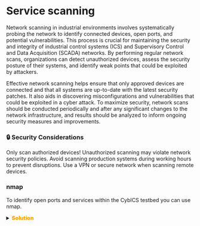 # Service scanning

Network scanning in industrial environments involves systematically probing the network to identify connected devices, open ports, and potential vulnerabilities.
This process is crucial for maintaining the security and integrity of industrial control systems (ICS) and Supervisory Control and Data Acquisition (SCADA) networks.
By performing regular network scans, organizations can detect unauthorized devices, assess the security posture of their systems, and identify weak points that could be exploited by attackers.

Effective network scanning helps ensure that only approved devices are connected and that all systems are up-to-date with the latest security patches.
It also aids in discovering misconfigurations and vulnerabilities that could be exploited in a cyber attack.
To maximize security, network scans should be conducted periodically and after any significant changes to the network infrastructure, and results should be analyzed to inform ongoing security measures and improvements.

### **🔒 Security Considerations**
Only scan authorized devices! Unauthorized scanning may violate network security policies.
Avoid scanning production systems during working hours to prevent disruptions.
Use a VPN or secure network when scanning remote devices.

### nmap
To identify open ports and services within the CybICS testbed you can use nmap.

<details>
  <summary><strong><span style="color:orange;font-weight: 900">Solution</span></strong></summary>
Execute the following map command

```sh
nmap -sV -p- $DEVICE_IP
```

The nmap -sV -p- command is used with Nmap, a popular network scanning tool, to perform a comprehensive service version detection scan on all ports of a target system. Here’s a breakdown of the command:

nmap: The command-line tool for network discovery and security auditing.
* -sV: This option tells Nmap to perform service version detection. It probes open ports to determine the service running on them and, if possible, the version of the service. This provides detailed information about what software and versions are operating on the target system.
* -p-: This specifies that Nmap should scan all 65,535 TCP ports, from port 1 to port 65535. By default, Nmap scans only the most common 1,000 ports, so using -p- ensures a thorough examination of all ports.

In summary, the nmap -sV -p- command will scan all ports on a target system and provide detailed information about the services and their versions running on each port. This is useful for discovering vulnerabilities and understanding the services that might be exposed to potential attackers.

The scan will take several minutes.
Results from the scan:
```sh
PORT      STATE SERVICE       VERSION
22/tcp    open  ssh           OpenSSH 9.2p1 Debian 2+deb12u1 (protocol 2.0)
102/tcp   open  iso-tsap
502/tcp   open  modbus        Modbus TCP
1881/tcp  open  http          Node.js Express framework
4840/tcp  open  opcua-tcp?
8080/tcp  open  http-proxy    Werkzeug/2.3.7 Python/3.11.2
20000/tcp open  dnp?
44818/tcp open  EtherNetIP-2?
```

Here’s an interpretation of each result:
* 22/tcp - open ssh (OpenSSH 9.2p1 Debian 2+deb12u1, protocol 2.0):

* Port 22 is open and running an SSH (Secure Shell) service. The service version is OpenSSH 9.2p1 on Debian, which supports protocol version 2.0. SSH is commonly used for secure remote access to systems.
502/tcp - open modbus (Modbus TCP):

* Port 102 is used by S7 Communication (S7comm), a proprietary Siemens protocol for communication between SIMATIC PLCs and industrial automation systems.

* Port 502 is open and running Modbus TCP, a protocol used for communication with industrial devices. This port is typically used for industrial control systems and monitoring.
1881/tcp - open http (Node.js Express framework):

* Port 1881 is open and running an HTTP service based on the Node.js Express framework. This is often used for web applications and APIs.
4840/tcp - open opcua-tcp?:

* Port 4840 is open, and the service is likely OPC UA (Open Platform Communications Unified Architecture) TCP. This port is commonly used for industrial automation and control systems, but the exact version or implementation isn’t identified in this scan.

* 8080/tcp - open http-proxy (Werkzeug/2.3.7 Python/3.11.2): Port 8080 is open and running an HTTP proxy service based on Werkzeug (a Python web server library) version 2.3.7 and Python 3.11.2. Port 8080 is often used as an alternative HTTP port or for web proxies.
20000/tcp - open dnp?:

* Port 20000 is open, and the service appears to be related to DNP3 (Distributed Network Protocol), a protocol used in industrial control systems. However, the exact version or details of the service are not determined.
44818/tcp - open EtherNetIP-2?:

* Port 44818 is open, and the service appears to be related to EtherNet/IP, a protocol used for industrial networking. The exact version or specifics of the service are not clear from the scan.
</details>